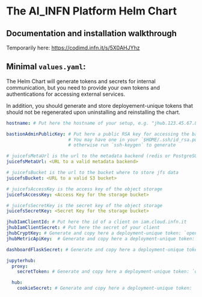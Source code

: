 # The AI_INFN Platform Helm Chart

## Documentation and installation walkthrough
Temporarily here: https://codimd.infn.it/s/5X0AHJYhz


## Minimal `values.yaml`:
The Helm Chart will generate tokens and secrets for internal communication, but you 
need to provide your own tokens and authentications for accessing external services.

In addition, you should generate and store deployement-unique tokens that should not 
be regenerated upon uninstalling and reinstalling the chart.

```yaml
hostname: # Put here the hostname of your setup, e.g. "jhub.123.45.67.89.myip.cloud.infn.it"

bastionAdminPublicKey: # Put here a public RSA key for accessing the bastion as administrator
                       # You may have one in your `$HOME/.ssh/id_rsa.pub`, 
                       # otherwise run `ssh-keygen` to generate

# juicefsMetaUrl is the url to the metadata backend (redis or PostgreSQL)
juicefsMetaUrl: <URL to a valid metadata backend>

# juicefsBucket is the url to the bucket where to store jfs data
juicefsBucket: <URL to a valid S3 bucket>

# juicefsAccessKey is the access key of the object storage
juicefsAccessKey: <Access Key for the storage bucket>

# juicefsSecretKey is the secret key of the object storage
juicefsSecretKey: <Secret Key for the storage bucket>

jhubIamClientId: # Put here the id of a client on iam.cloud.infn.it
jhubIamClientSecret: # Put here the secret of your client
jhubCryptKey: # Generate and copy here a deployment-unique token: `openssl rand -hex 32`
jhubMetricApiKey:  # Generate and copy here a deployment-unique token: `openssl rand -hex 32`

dashboardFlaskSecret: # Generate and copy here a deployment-unique token: `openssl rand -hex 32`

jupyterhub:
  proxy:
    secretToken: # Generate and copy here a deployment-unique token: `openssl rand -hex 32`

  hub:
    cookieSecret: # Generate and copy here a deployment-unique token: `openssl rand -hex 32`
```

